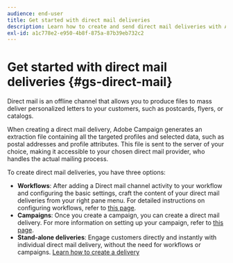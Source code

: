 ```yaml
---
audience: end-user
title: Get started with direct mail deliveries
description: Learn how to create and send direct mail deliveries with Adobe Campaign Web
exl-id: a1c778e2-e950-4b8f-875a-87b39eb732c2
---
```


# Get started with direct mail deliveries {#gs-direct-mail}

Direct mail is an offline channel that allows you to produce files to mass deliver personalized letters to your customers, such as postcards, flyers, or catalogs.

When creating a direct mail delivery, Adobe Campaign generates an extraction file containing all the targeted profiles and selected data, such as postal addresses and profile attributes. This file is sent to the server of your choice, making it accessible to your chosen direct mail provider, who handles the actual mailing process.

To create direct mail deliveries, you have three options:

* **Workflows**: After adding a Direct mail channel activity to your workflow and configuring the basic settings, craft the content of your direct mail deliveries from your right pane menu. For detailed instructions on configuring workflows, refer to [this page](../workflows/gs-workflow-creation.md).
* **Campaigns**: Once you create a campaign, you can create a direct mail delivery. For more information on setting up your campaign, refer to [this page](../campaigns/gs-campaigns.md).
* **Stand-alone deliveries**: Engage customers directly and instantly with individual direct mail delivery, without the need for workflows or campaigns. [Learn how to create a delivery](../msg/gs-deliveries.md)

<!--
<table style="table-layout:fixed"><tr style="border: 0;">
<td>
<a href="create-push.md">
<img alt="Create a push delivery" src="assets/do-not-localize/push_create.jpeg">
</a>
<div><a href="create-push.md"><strong>Create a push delivery</strong>
</div>
<p>
</td>
<td>
<a href="content-push.md">
<img alt="Design a push delivery" src="assets/do-not-localize/push_design.jpeg">
</a>
<div>
<a href="content-push.md"><strong>Design a push delivery<strong></strong></a>
</div>
<p></td>
<td>
<a href="send-push.md">
<img alt="Send a push delivery" src="assets/do-not-localize/push_send.jpeg">
</a>
<div>
<a href="send-push.md"><strong>Send a push delivery</strong></a>
</div>
<p>
</td>
<td>
<a href="send-push.md">
<img alt="Push delivery report" src="assets/do-not-localize/push_report.jpeg">
</a>
<div>
<a href="send-push.md"><strong>Push delivery report</strong></a>
</div>
<p>
</td>
</tr></table>
-->
